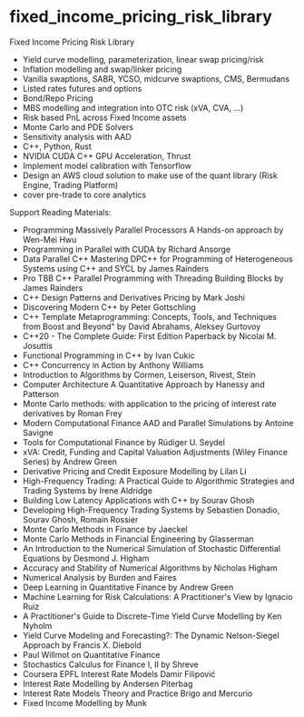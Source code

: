 # fixed_income_pricing_risk_library
Fixed Income Pricing Risk Library 

*  Yield curve modelling, parameterization, linear swap pricing/risk
*  Inflation modelling and swap/linker pricing
*  Vanilla swaptions, SABR, YCSO, midcurve swaptions, CMS, Bermudans
*  Listed rates futures and options
*  Bond/Repo Pricing
*  MBS modelling and integration into OTC risk (xVA, CVA, ...)
*  Risk based PnL across Fixed Income assets
*  Monte Carlo and PDE Solvers 
*  Sensitivity analysis with AAD
*  C++, Python, Rust
*  NVIDIA CUDA C++ GPU Acceleration, Thrust
*  Implement model calibration with Tensorflow
*  Design an AWS cloud solution to make use of the quant library (Risk Engine, Trading Platform)
*  cover pre-trade to core analytics

Support Reading Materials:
*  Programming Massively Parallel Processors A Hands-on approach by Wen-Mei Hwu
*  Programming in Parallel with CUDA by Richard Ansorge
*  Data Parallel C++ Mastering DPC++ for Programming of Heterogeneous Systems using C++ and SYCL by James Rainders
*  Pro TBB C++ Parallel Programming with Threading Building Blocks by James Rainders
*  C++ Design Patterns and Derivatives Pricing by Mark Joshi
*  Discovering Modern C++ by Peter Gottschling
*  C++ Template Metaprogramming: Concepts, Tools, and Techniques from Boost and Beyond" by David Abrahams, Aleksey Gurtovoy
*  C++20 - The Complete Guide: First Edition Paperback by Nicolai M. Josuttis
*  Functional Programming in C++ by Ivan Cukic
*  C++ Concurrency in Action by Anthony Williams
*  Introduction to Algorithms by Cormen, Leiserson, Rivest, Stein
*  Computer Architecture A Quantitative Approach by Hanessy and Patterson
*  Monte Carlo methods: with application to the pricing of interest rate derivatives by Roman Frey
*  Modern Computational Finance AAD and Parallel Simulations by Antoine Savigne
*  Tools for Computational Finance by Rüdiger U. Seydel
*  xVA: Credit, Funding and Capital Valuation Adjustments (Wiley Finance Series) by Andrew Green
*  Derivative Pricing and Credit Exposure Modelling by Lilan Li
*  High-Frequency Trading: A Practical Guide to Algorithmic Strategies and Trading Systems by Irene Aldridge
*  Building Low Latency Applications with C++ by Sourav Ghosh
*  Developing High-Frequency Trading Systems by Sebastien Donadio, Sourav Ghosh, Romain Rossier
*  Monte Carlo Methods in Finance by Jaeckel
*  Monte Carlo Methods in Financial Engineering by Glasserman
*  An Introduction to the Numerical Simulation of Stochastic Differential Equations by Desmond J. Higham
*  Accuracy and Stability of Numerical Algorithms by Nicholas Higham
*  Numerical Analysis by Burden and Faires
*  Deep Learning in Quantitative Finance by Andrew Green
*  Machine Learning for Risk Calculations: A Practitioner's View by Ignacio Ruiz
*  A Practitioner's Guide to Discrete-Time Yield Curve Modelling by Ken Nyholm
*  Yield Curve Modeling and Forecasting?: The Dynamic Nelson-Siegel Approach by Francis X. Diebold 
*  Paul Willmot on Quantitative Finance
*  Stochastics Calculus for Finance I, II by Shreve
*  Coursera EPFL Interest Rate Models Damir Filipović
*  Interest Rate Modelling by Andersen Piterbag
*  Interest Rate Models Theory and Practice Brigo and Mercurio 
*  Fixed Income Modelling by Munk
